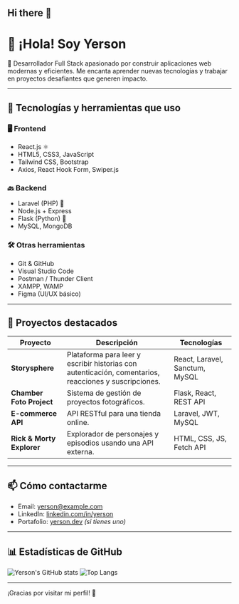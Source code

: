 ## Hi there 👋

# 👋 ¡Hola! Soy Yerson

🎯 Desarrollador Full Stack apasionado por construir aplicaciones web modernas y eficientes. Me encanta aprender nuevas tecnologías y trabajar en proyectos desafiantes que generen impacto.

---

## 🧠 Tecnologías y herramientas que uso

### 🖥️ Frontend
- React.js ⚛️
- HTML5, CSS3, JavaScript
- Tailwind CSS, Bootstrap
- Axios, React Hook Form, Swiper.js

### 🔙 Backend
- Laravel (PHP) 🐘
- Node.js + Express
- Flask (Python) 🐍
- MySQL, MongoDB

### 🛠️ Otras herramientas
- Git & GitHub
- Visual Studio Code
- Postman / Thunder Client
- XAMPP, WAMP
- Figma (UI/UX básico)

---

## 📁 Proyectos destacados

| Proyecto | Descripción | Tecnologías |
|---------|-------------|-------------|
| **Storysphere** | Plataforma para leer y escribir historias con autenticación, comentarios, reacciones y suscripciones. | React, Laravel, Sanctum, MySQL |
| **Chamber Foto Project** | Sistema de gestión de proyectos fotográficos. | Flask, React, REST API |
| **E-commerce API** | API RESTful para una tienda online. | Laravel, JWT, MySQL |
| **Rick & Morty Explorer** | Explorador de personajes y episodios usando una API externa. | HTML, CSS, JS, Fetch API |

---

## 📫 Cómo contactarme

- Email: yerson@example.com
- LinkedIn: [linkedin.com/in/yerson](https://linkedin.com/in/yerson)
- Portafolio: [yerson.dev](https://yerson.dev) *(si tienes uno)*

---

## 📊 Estadísticas de GitHub

![Yerson's GitHub stats](https://github-readme-stats.vercel.app/api?username=tu-usuario&show_icons=true&theme=radical)
![Top Langs](https://github-readme-stats.vercel.app/api/top-langs/?username=tu-usuario&layout=compact&theme=radical)

---

¡Gracias por visitar mi perfil! 🚀

